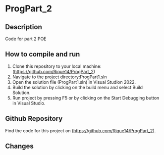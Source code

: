 # ProgPart_2
## Description 
Code for part 2 POE
## How to compile and run
1. Clone this repository to your local machine:(https://github.com/Rique14/ProgPart_2)
2. Navigate to the project directory:ProgPart1.sln
3. Open the solution file (ProgPart1.sln) in Visual Studion 2022.
4. Build the solution by clicking on the build menu and select Build Solution.
5. Run project by pressing F5 or by clicking on the Start Debugging button in Visual Studio.
## Github Repository
Find the code for this project on (https://github.com/Rique14/ProgPart_2).
## Changes   
